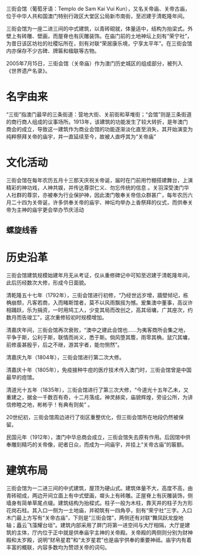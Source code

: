 三街会馆（葡萄牙语：Templo de Sam Kai Vui Kun），又名关帝庙、关帝古庙，位于中华人共和国澳门特别行政区大堂区公局新市南街，至迟建于清乾隆年间。

三街会馆为一座二进三间的中式建筑，以青砖砌就，体量适中，结构为抬梁式。外壁上有砖雕、壁画，而屋脊也有灰雕装饰。在庙门前的土地神坛上刻有“荣宁社”，为昔日该区坊社的社稷坛所在，刻有对联“荣居康乐境，宁享太平年”。在三街会馆内亦保存不少古碑、牌匾和楹联等古物。

2005年7月15日，三街会馆（关帝庙）作为澳门历史城区的组成部分，被列入《世界遗产名录》。

# 名字由来

“三街”指澳门最早的三条街道：营地大街、关前街和草堆街；“会馆”则是三条街道的商行商人组成的议事场所。1913年，该建筑的功能发生了较大转折，是年澳门商会的成立，导致这一建筑作为商业会馆的功能逐渐淡化直至消失，其开始演变为纯粹祭拜关帝的庙宇，并一直延续至今，故被人直呼其为“关帝庙”

# 文化活动

三街会馆在每年农历五月十三那天庆祝关帝诞，届时在门前用竹棚搭建舞台，上演精彩的神功戏，人神共娱，并传达尊崇仁义、勿忘传统的信息 。关羽深受澳门华人社群的尊崇，亦被奉为行业保护神，因此澳门敬奉关帝信众群甚广，每年农历六月二十四为关帝诞，许多供奉关帝的庙宇、神坛均举办上香祭拜的仪式，而供奉关帝为主神的庙宇更会举办节庆活动

## 螺旋线香

# 历史沿革

三街会馆建筑规模始建年月无从考证，仅从重修碑记中可知至迟建于清乾隆年间，此后历经数次大修，形成今日面貌。

清乾隆五十七年（1792年），三街会馆进行初修，“乃经世远岁增，牆壁倾圮，栋桷崩颓，凡客若商，入而睹斯馆者，莫不以风雨飘摇为憾。爰集澳中董事，高议许相踊跃，乐为捐资，一时用鸠工人，少变其局而改创之，高其垣墉，广其座次，约数月而告竣工”，这次重修较初时规模增加。

清嘉庆年间，三街会馆再次衰败，“澳中之建此会馆也……为夷客商所会集之地，平争于斯，公利于斯，联情而尚义，悉于斯。倘风堕其簷，雨零其桷，鼠穴其墉，前修虽甚殷乎，后之不继，游其宇者，能勿恻然”。

清嘉庆九年（1804年），三街会馆进行第二次大修。

清嘉庆十年（1805年），免疫接种牛痘的医疗技术传入澳门时，三街会馆曾是中国最早的痘馆。

清道光十五年（1835年），三街会馆进行了第三次大修，“今道光十五年乙未，又重建之，据金一千数百有奇，十二月落成。神灵赫奕，庙貌辉煌，旁设公所，为讲信修睦之地，彬彬乎！有典有则矣” 。

20世纪初，三街会馆周边进行了街区重整优化，但三街会馆所在地段仍然被保留。

民国元年（1912年），澳门中华总商会成立，三街会馆失去原有作用。后因馆中供奉雕刻精巧的关帝像，祀者日众，而成为一间庙宇，并挂上“关帝古庙”的匾额。

# 建筑布局

三街会馆为一二进三间的中式建筑，屋顶为硬山式。建筑体量不大，高度不高，由青砖砌成，两边开间立面上有中式壁画，墀头上有砖雕。正屋脊上有灰雕装饰，侧墙身有简单草尾点缀。建筑结构为抬樑式。柱子一般为木柱，靠天井的柱子为方形花岗石柱。其入口一侧为一土地庙，并砌筑有一四角亭，刻有“荣宁社”三字。入口木门最上方写有“关帝古庙”，下则是“三街会馆”，两侧还有对联“舞凤跃龙旋地轴；矗云飞藻耀台垣”。建筑内部采用了屏门将第一进空间与大厅相隔，大厅是建筑的主体，厅内位于正中就是供奉庙宇主神的关帝殿。关帝殿的两侧则分别为财神殿和太岁殿，说明“财帛星君”和“太岁星君”也是庙宇供奉的重要神祗。庙宇内有着丰富的概联，内容多数均为赞颂关帝的词句。
